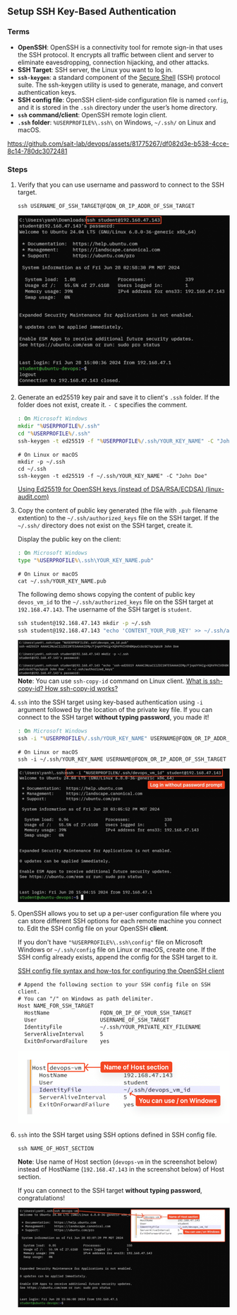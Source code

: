 ## Setup SSH Key-Based Authentication

### Terms

- **OpenSSH**: OpenSSH is a connectivity tool for remote sign-in that uses the SSH protocol. It encrypts all traffic between client and server to eliminate eavesdropping, connection hijacking, and other attacks.
- **SSH Target**: SSH server, the Linux you want to log in.
- **`ssh-keygen`**: a standard component of the [Secure Shell](https://en.wikipedia.org/wiki/Secure_Shell) (SSH) protocol suite. The ssh-keygen utility is used to generate, manage, and convert authentication keys.
- **SSH config file**: OpenSSH client-side configuration file is named `config`, and it is stored in the `.ssh` directory under the user’s home directory.
- **`ssh` command/client**: OpenSSH remote login client.
- **`.ssh` folder**: `%USERPROFILE%\.ssh\` on Windows, `~/.ssh/` on Linux and macOS.


https://github.com/sait-lab/devops/assets/81775267/df082d3e-b538-4cce-8c14-780dc3072481


### Steps

1. Verify that you can use username and password to connect to the SSH target.
   ```shell
   ssh USERNAME_OF_SSH_TARGET@FQDN_OR_IP_ADDR_OF_SSH_TARGET
   ```

   ![verify-username-pwd-log-in](./Setup%20SSH%20Key-Based%20Authentication.assets/verify-username-pwd-log-in.jpeg) 

2. Generate an ed25519 key pair and save it to client's `.ssh` folder. If the folder does not exist, create it. `- C` specifies the comment.

   ```cmd
   : On Microsoft Windows
   mkdir "%USERPROFILE%/.ssh"
   cd "%USERPROFILE%/.ssh"
   ssh-keygen -t ed25519 -f "%USERPROFILE%/.ssh/YOUR_KEY_NAME" -C "John Doe"
   ```

   ```shell
   # On Linux or macOS
   mkdir -p ~/.ssh
   cd ~/.ssh
   ssh-keygen -t ed25519 -f ~/.ssh/YOUR_KEY_NAME" -C "John Doe"
   ```

   [Using Ed25519 for OpenSSH keys (instead of DSA/RSA/ECDSA) (linux-audit.com)](https://linux-audit.com/using-ed25519-openssh-keys-instead-of-dsa-rsa-ecdsa/)

3. Copy the content of public key generated (the file with `.pub` filename extention) to the `~/.ssh/authorized_keys` file on the SSH target. If the `~/.ssh/` directory does not exist on the SSH target, create it.

   Display the public key on the client:

   ```cmd
   : On Microsoft Windows
   type "%USERPROFILE%\.ssh\YOUR_KEY_NAME.pub"
   ```

   ```shell
   # On Linux or macOS
   cat ~/.ssh/YOUR_KEY_NAME.pub
   ```

   The following demo shows copying the content of public key `devos_vm_id` to the `~/.ssh/authorized_keys` file on the SSH target at `192.168.47.143`. The username of the SSH target is `student`.
   ```cmd
   ssh student@192.168.47.143 mkdir -p ~/.ssh
   ssh student@192.168.47.143 "echo 'CONTENT_YOUR_PUB_KEY' >> ~/.ssh/authorized_keys"
   ```

   ![ssh-copy-pub-id](./Setup%20SSH%20Key-Based%20Authentication.assets/ssh-copy-pub-id.jpeg) 
   **Note**: You can use `ssh-copy-id` command on Linux client. [What is ssh-copy-id? How ssh-copy-id works?](https://www.ssh.com/academy/ssh/copy-id)

4. `ssh` into the SSH target using key-based authentication using `-i` argument followed by the location of the private key file. If you can connect to the SSH target **without typing password**, you made it!

   ```cmd
   : On Microsoft Windows
   ssh -i "%USERPROFILE%/.ssh/YOUR_KEY_NAME" USERNAME@FQDN_OR_IP_ADDR_OF_SSH_TARGET
   ```

   ```shell
   # On Linux or macOS
   ssh -i ~/.ssh/YOUR_KEY_NAME USERNAME@FQDN_OR_IP_ADDR_OF_SSH_TARGET
   ```

   ![ssh-key-log-in](./Setup%20SSH%20Key-Based%20Authentication.assets/ssh-key-log-in.jpeg) 

5. OpenSSH allows you to set up a per-user configuration file where you can store different SSH options for each remote machine you connect to. Edit the SSH config file on your OpenSSH **client**.
   
   If you don't have `"%USERPROFILE%\.ssh\config"` file on Microsoft Windows or `~/.ssh/config` file on Linux or macOS, create one. If the SSH config already exists, append the config for the SSH target to it.

   [SSH config file syntax and how-tos for configuring the OpenSSH client](https://www.ssh.com/academy/ssh/config)
   
   ```
   # Append the following section to your SSH config file on SSH client.
   # You can "/" on Windows as path delimiter.
   Host NAME_FOR_SSH_TARGET
     HostName                FQDN_OR_IP_OF_YOUR_SSH_TARGET
     User                    USERNAME_OF_SSH_TARGET
     IdentityFile            ~/.ssh/YOUR_PRIVATE_KEY_FILENAME
     ServerAliveInterval     5
     ExitOnForwardFailure    yes
   ```
   
   ![ssh-config-file](./Setup%20SSH%20Key-Based%20Authentication.assets/ssh-config-file.png)  
   
6. `ssh` into the SSH target using SSH options defined in SSH config file.

   ```shell
   ssh NAME_OF_HOST_SECTION
   ```

   **Note**: Use name of Host section (`devops-vm` in the screenshot below) instead of HostName (`192.168.47.143` in the screenshot below) of Host section.

   If you can connect to the SSH target **without typing password**, congratulations!

   ![ssh-use-config-file](./Setup%20SSH%20Key-Based%20Authentication.assets/ssh-use-config-file.jpeg) 
   
   
